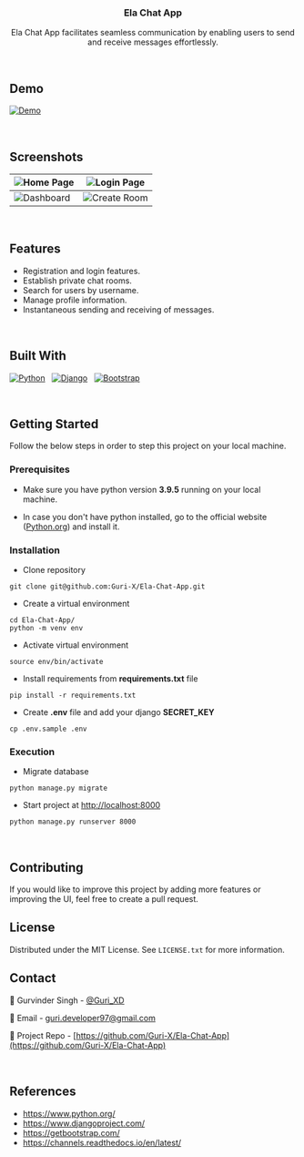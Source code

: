 <div>
    <h3 align="center">Ela Chat App</h3>
    <p align="center">
        Ela Chat App facilitates seamless communication by enabling users to send and receive messages effortlessly.
    </p>
</div>

<br />

## Demo

[![Demo](https://img.youtube.com/vi/lRWqgqWkyiU/0.jpg)](https://www.youtube.com/watch?v=lRWqgqWkyiU)

<br />

## Screenshots

|![Home Page](./Screenshots/1.png)|![Login Page](./Screenshots/2.png)|
|-----|-----|
|![Dashboard](./Screenshots/3.png)|![Create Room](./Screenshots/4.png)|

<br />

## Features

- Registration and login features.
- Establish private chat rooms.
- Search for users by username.
- Manage profile information.
- Instantaneous sending and receiving of messages.

<br />

## Built With

[![Python][Python]][Python-url]&nbsp; &nbsp;[![Django][Django]][Django-url]&nbsp; &nbsp;[![Bootstrap][Bootstrap.com]][Bootstrap-url]


<br />

## Getting Started

Follow the below steps in order to step this project on your local machine.

### Prerequisites

- Make sure you have python version **3.9.5** running on your local machine.

- In case you don't have python installed, go to the official website ([Python.org](https://python.org)) and install it.

### Installation

- Clone repository
```
git clone git@github.com:Guri-X/Ela-Chat-App.git
```

- Create a virtual environment
```
cd Ela-Chat-App/
python -m venv env
```

- Activate virtual environment
```
source env/bin/activate
```

- Install requirements from **requirements.txt** file
```
pip install -r requirements.txt
```

- Create **.env** file and add your django **SECRET_KEY**
```
cp .env.sample .env
```

### Execution

- Migrate database
```
python manage.py migrate
```

- Start project at [http://localhost:8000](http://localhost:8000)
```
python manage.py runserver 8000
```

<br />

## Contributing

If you would like to improve this project by adding more features or improving the UI, feel free to create a pull request.

## License

Distributed under the MIT License. See `LICENSE.txt` for more information.

## Contact

:star2: Gurvinder Singh - [@Guri_XD](https://twitter.com/Guri_XD)

:email: Email - guri.developer97@gmail.com

:rocket: Project Repo - [https://github.com/Guri-X/Ela-Chat-App](https://github.com/Guri-X/Ela-Chat-App)

<br />

## References

- https://www.python.org/
- https://www.djangoproject.com/
- https://getbootstrap.com/
- https://channels.readthedocs.io/en/latest/

[Python]: https://img.shields.io/badge/python-FFE467?style=for-the-badge&logo=python&logoColor=blue
[Python-url]: https://www.python.org/
[Django]: https://img.shields.io/badge/django-163F2E?style=for-the-badge&logo=django&logoColor=white
[Django-url]: https://www.djangoproject.com/
[Bootstrap.com]: https://img.shields.io/badge/Bootstrap-563D7C?style=for-the-badge&logo=bootstrap&logoColor=white
[Bootstrap-url]: https://getbootstrap.com
